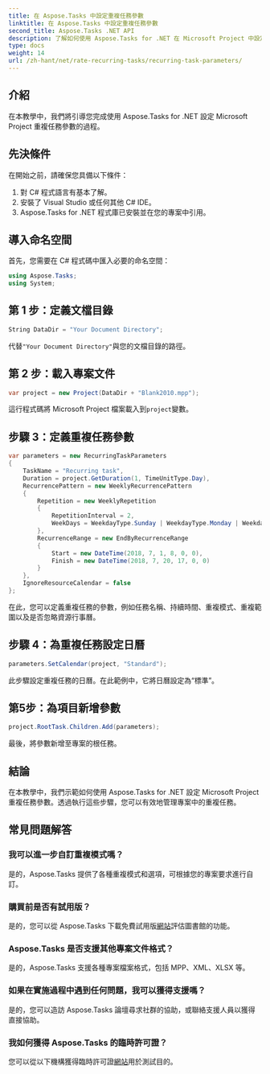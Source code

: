```yaml
---
title: 在 Aspose.Tasks 中設定重複任務參數
linktitle: 在 Aspose.Tasks 中設定重複任務參數
second_title: Aspose.Tasks .NET API
description: 了解如何使用 Aspose.Tasks for .NET 在 Microsoft Project 中設定重複任務參數。帶有逐步指南的綜合教程。
type: docs
weight: 14
url: /zh-hant/net/rate-recurring-tasks/recurring-task-parameters/
---
```

## 介紹
在本教學中，我們將引導您完成使用 Aspose.Tasks for .NET 設定 Microsoft Project 重複任務參數的過程。
## 先決條件
在開始之前，請確保您具備以下條件：
1. 對 C# 程式語言有基本了解。
2. 安裝了 Visual Studio 或任何其他 C# IDE。
3. Aspose.Tasks for .NET 程式庫已安裝並在您的專案中引用。

## 導入命名空間
首先，您需要在 C# 程式碼中匯入必要的命名空間：
```csharp
using Aspose.Tasks;
using System;

```
## 第 1 步：定義文檔目錄
```csharp
String DataDir = "Your Document Directory";
```
代替`"Your Document Directory"`與您的文檔目錄的路徑。
## 第 2 步：載入專案文件
```csharp
var project = new Project(DataDir + "Blank2010.mpp");
```
這行程式碼將 Microsoft Project 檔案載入到`project`變數。
## 步驟 3：定義重複任務參數
```csharp
var parameters = new RecurringTaskParameters
{
    TaskName = "Recurring task",
    Duration = project.GetDuration(1, TimeUnitType.Day),
    RecurrencePattern = new WeeklyRecurrencePattern
    {
        Repetition = new WeeklyRepetition
        {
            RepetitionInterval = 2,
            WeekDays = WeekdayType.Sunday | WeekdayType.Monday | WeekdayType.Friday
        },
        RecurrenceRange = new EndByRecurrenceRange
        {
            Start = new DateTime(2018, 7, 1, 8, 0, 0),
            Finish = new DateTime(2018, 7, 20, 17, 0, 0)
        }
    },
    IgnoreResourceCalendar = false
};
```
在此，您可以定義重複任務的參數，例如任務名稱、持續時間、重複模式、重複範圍以及是否忽略資源行事曆。
## 步驟 4：為重複任務設定日曆
```csharp
parameters.SetCalendar(project, "Standard");
```
此步驟設定重複任務的日曆。在此範例中，它將日曆設定為“標準”。
## 第5步：為項目新增參數
```csharp
project.RootTask.Children.Add(parameters);
```
最後，將參數新增至專案的根任務。

## 結論
在本教學中，我們示範如何使用 Aspose.Tasks for .NET 設定 Microsoft Project 重複任務參數。透過執行這些步驟，您可以有效地管理專案中的重複任務。
## 常見問題解答
### 我可以進一步自訂重複模式嗎？
是的，Aspose.Tasks 提供了各種重複模式和選項，可根據您的專案要求進行自訂。
### 購買前是否有試用版？
是的，您可以從 Aspose.Tasks 下載免費試用版[網站](https://purchase.aspose.com/buy)評估圖書館的功能。
### Aspose.Tasks 是否支援其他專案文件格式？
是的，Aspose.Tasks 支援各種專案檔案格式，包括 MPP、XML、XLSX 等。
### 如果在實施過程中遇到任何問題，我可以獲得支援嗎？
是的，您可以造訪 Aspose.Tasks 論壇尋求社群的協助，或聯絡支援人員以獲得直接協助。
### 我如何獲得 Aspose.Tasks 的臨時許可證？
您可以從以下機構獲得臨時許可證[網站](https://purchase.aspose.com/temporary-license/)用於測試目的。